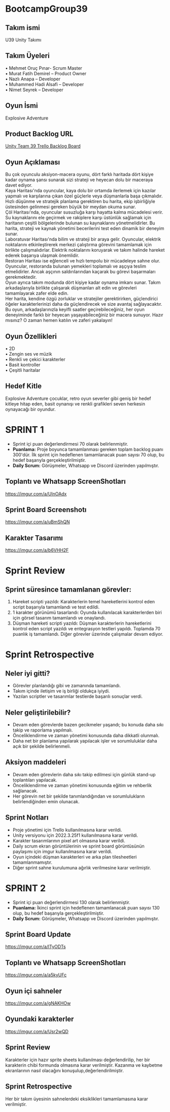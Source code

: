 # BootcampGroup39

## Takım ismi
U39 Unity Takımı
## Takım Üyeleri
•	Mehmet Oruç Pınar- Scrum Master <br/>
•	Murat Fatih Demirel – Product Owner <br/>
•	Nazlı Anapa – Developer <br/>
•	Muhammed Hadi Alsafi – Developer <br/>
•	Nimet Seyrek – Developer
## Oyun İsmi
Explosive Adventure
## Product Backlog URL
[Unity Team 39 Trello Backlog Board](https://trello.com/b/PfJCcSZ7/bootcamp)
## Oyun Açıklaması 
Bu çok oyunculu aksiyon-macera oyunu, dört farklı haritada dört kişiye kadar oynama şansı sunarak sizi strateji ve heyecan dolu bir maceraya davet ediyor. <br/>
Kaya Haritası'nda oyuncular, kaya dolu bir ortamda ilerlemek için kazılar yapmalı ve karşılarına çıkan özel güçlerle veya düşmanlarla başa çıkmalıdır. Hızlı düşünme ve stratejik planlama gerektiren bu harita, ekip işbirliğiyle üstesinden gelinmesi gereken büyük bir meydan okuma sunar.<br/>
Çöl Haritası'nda, oyuncular susuzluğa karşı hayatta kalma mücadelesi verir. Su kaynaklarını ele geçirmek ve rakiplere karşı üstünlük sağlamak için haritanın çeşitli bölgelerinde bulunan su kaynaklarını yönetmelidirler. Bu harita, strateji ve kaynak yönetimi becerilerini test eden dinamik bir deneyim sunar.<br/>
Laboratuvar Haritası'nda bilim ve strateji bir araya gelir. Oyuncular, elektrik noktalarını etkinleştirerek merkezi çalıştırma görevini tamamlamak için birlikte çalışmalıdırlar. Elektrik noktalarını koruyarak ve takım halinde hareket ederek başarıya ulaşmak önemlidir. <br/>
Restoran Haritası ise eğlenceli ve hızlı tempolu bir mücadeleye sahne olur. Oyuncular, restoranda bulunan yemekleri toplamalı ve aşçıya teslim etmelidirler. Ancak aşçının saldırılarından kaçarak bu görevi başarmaları gerekmektedir. <br/>
Oyun ayrıca takım modunda dört kişiye kadar oynama imkanı sunar. Takım arkadaşlarıyla birlikte çalışarak düşmanları alt edin ve görevleri tamamlayarak zafer elde edin. <br/>
Her harita, kendine özgü zorluklar ve stratejiler gerektirirken, güçlendirici öğeler karakterlerinizi daha da güçlendirecek ve size avantaj sağlayacaktır. Bu oyun, arkadaşlarınızla keyifli saatler geçirebileceğiniz, her oyun deneyiminde farklı bir heyecan yaşayabileceğiniz bir macera sunuyor. Hazır mısınız? O zaman hemen katılın ve zaferi yakalayın!
## Oyun Özellikleri
•	2D <br/>
•	Zengin ses ve müzik <br/>
•	Renkli ve çekici karakterler <br/>
•	Basit kontroller <br/>
•	Çeşitli haritalar <br/>
## Hedef Kitle
Explosive Adventure çocuklar, retro oyun severler gibi geniş bir hedef kitleye hitap eden, basit oynanışı ve renkli grafikleri seven herkesin oynayacağı bir oyundur.
# SPRINT 1
* Sprint içi puan değerlendirmesi 70 olarak belirlenmiştir.
* **Puanlama:** Proje boyunca tamamlanması gereken toplam backlog puanı 300'dür. İlk sprint için hedeflenen tamamlanacak puan sayısı 70 olup, bu hedef başarıyla gerçekleştirilmiştir.
* **Daily Scrum:** Görüşmeler, Whatsapp ve Discord üzerinden yapılmıştır.
## Toplantı ve Whatsapp ScreenShotları
https://imgur.com/a/UlnOAdx
##  Sprint Board Screenshotı
https://imgur.com/a/uBmShQN
## Karakter Tasarımı
https://imgur.com/a/b6VHH2F
# Sprint Review
## Sprint süresince tamamlanan görevler:
1. Hareket scripti yazıldı: Karakterlerin temel hareketlerini kontrol eden script başarıyla tamamlandı ve test edildi.
2. 1 karakter görünümü tasarlandı: Oyunda kullanılacak karakterlerden biri için görsel tasarım tamamlandı ve onaylandı.
3. Düşman hareketi scripti yazıldı: Düşman karakterlerin hareketlerini kontrol eden script yazıldı ve entegrasyon testleri yapıldı.
Toplamda 70 puanlık iş tamamlandı. Diğer görevler üzerinde çalışmalar devam ediyor.
# Sprint Retrospective
## Neler iyi gitti?
* Görevler planlandığı gibi ve zamanında tamamlandı.
* Takım içinde iletişim ve iş birliği oldukça iyiydi.
* Yazılan scriptler ve tasarımlar testlerde başarılı sonuçlar verdi.
## Neler geliştirilebilir?
* Devam eden görevlerde bazen gecikmeler yaşandı; bu konuda daha sıkı takip ve raporlama yapılmalı.
* Önceliklendirme ve zaman yönetimi konusunda daha dikkatli olunmalı.
* Daha net bir planlama yapılarak yapılacak işler ve sorumluluklar daha açık bir şekilde belirlenmeli.
## Aksiyon maddeleri
* Devam eden görevlerin daha sıkı takip edilmesi için günlük stand-up toplantıları yapılacak.
* Önceliklendirme ve zaman yönetimi konusunda eğitim ve rehberlik sağlanacak.
* Her görevin net bir şekilde tanımlandığından ve sorumlulukların belirlendiğinden emin olunacak.
## Sprint Notları
* Proje yönetimi için Trello kullanılmasına karar verildi.
* Unity versiyonu için 2022.3.25f1 kullanılmasına karar verildi.
* Karakter tasarımlarının pixel art olmasına karar verildi.
* Daily scrum ekran görüntülerinin ve sprint board görüntüsünün paylaşımı için imgur kullanılmasına karar verildi.
* Oyun içindeki düşman karakterleri ve arka plan tilesheetleri tamamlanmamıştır.
* Diğer sprint sahne kurulumuna ağırlık verilmesine karar verilmiştir.

# SPRINT 2
* Sprint içi puan değerlendirmesi 130 olarak belirlenmiştir.
* **Puanlama:** İkinci sprint için hedeflenen tamamlanacak puan sayısı 130 olup, bu hedef başarıyla gerçekleştirilmiştir.
* **Daily Scrum:** Görüşmeler, Whatsapp ve Discord üzerinden yapılmıştır.
## Sprint Board Update
https://imgur.com/a/lTyODTs
## Toplantı ve Whatsapp ScreenShotları
https://imgur.com/a/a5kyUFc
## Oyun içi sahneler
https://imgur.com/a/gNAKHOw
## Oyundaki karakterler
https://imgur.com/a/Usr2wQD
## Sprint Review
Karakterler için hazır sprite sheets kullanılması değerlendirilip, her bir karakterin chibi formunda olmasına karar verilmiştir. Kazanma ve kaybetme ekranlarının nasıl olacağını konuşulup,değerlendirilmiştir.
## Sprint Retrospective
Her bir takım üyesinin sahnelerdeki eksiklikleri tamamlamasına karar verilmiştir.


  
